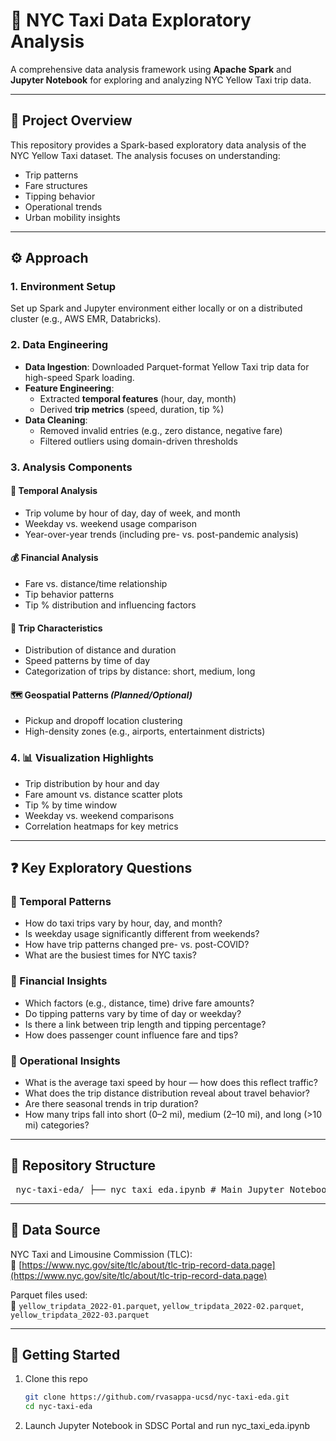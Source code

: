 # 🚖 NYC Taxi Data Exploratory Analysis

A comprehensive data analysis framework using **Apache Spark** and **Jupyter Notebook** for exploring and analyzing NYC Yellow Taxi trip data.

---

## 📌 Project Overview

This repository provides a Spark-based exploratory data analysis of the NYC Yellow Taxi dataset. The analysis focuses on understanding:

- Trip patterns
- Fare structures
- Tipping behavior
- Operational trends
- Urban mobility insights

---

## ⚙️ Approach

### 1. Environment Setup

Set up Spark and Jupyter environment either locally or on a distributed cluster (e.g., AWS EMR, Databricks).

### 2. Data Engineering

- **Data Ingestion**: Downloaded Parquet-format Yellow Taxi trip data for high-speed Spark loading.
- **Feature Engineering**:
  - Extracted **temporal features** (hour, day, month)
  - Derived **trip metrics** (speed, duration, tip %)
- **Data Cleaning**:
  - Removed invalid entries (e.g., zero distance, negative fare)
  - Filtered outliers using domain-driven thresholds

### 3. Analysis Components

#### 📅 Temporal Analysis
- Trip volume by hour of day, day of week, and month
- Weekday vs. weekend usage comparison
- Year-over-year trends (including pre- vs. post-pandemic analysis)

#### 💰 Financial Analysis
- Fare vs. distance/time relationship
- Tip behavior patterns
- Tip % distribution and influencing factors

#### 🚕 Trip Characteristics
- Distribution of distance and duration
- Speed patterns by time of day
- Categorization of trips by distance: short, medium, long

#### 🗺️ Geospatial Patterns *(Planned/Optional)*
- Pickup and dropoff location clustering
- High-density zones (e.g., airports, entertainment districts)

### 4. 📊 Visualization Highlights

- Trip distribution by hour and day
- Fare amount vs. distance scatter plots
- Tip % by time window
- Weekday vs. weekend comparisons
- Correlation heatmaps for key metrics

---

## ❓ Key Exploratory Questions

### 📅 Temporal Patterns
- How do taxi trips vary by hour, day, and month?
- Is weekday usage significantly different from weekends?
- How have trip patterns changed pre- vs. post-COVID?
- What are the busiest times for NYC taxis?

### 💸 Financial Insights
- Which factors (e.g., distance, time) drive fare amounts?
- Do tipping patterns vary by time of day or weekday?
- Is there a link between trip length and tipping percentage?
- How does passenger count influence fare and tips?

### 🧭 Operational Insights
- What is the average taxi speed by hour — how does this reflect traffic?
- What does the trip distance distribution reveal about travel behavior?
- Are there seasonal trends in trip duration?
- How many trips fall into short (0–2 mi), medium (2–10 mi), and long (>10 mi) categories?

---

## 📂 Repository Structure

<pre> nyc-taxi-eda/ ├── nyc_taxi_eda.ipynb # Main Jupyter Notebook for Spark-based EDA ├── nyc_taxi_data/ # Folder to store downloaded Parquet files ├── README.md # Project overview and documentation ├── requirements.txt # Python dependencies (optional) └── environment.yml # Conda environment file (optional) </pre>

---

## 📎 Data Source

NYC Taxi and Limousine Commission (TLC):  
🔗 [https://www.nyc.gov/site/tlc/about/tlc-trip-record-data.page](https://www.nyc.gov/site/tlc/about/tlc-trip-record-data.page)

Parquet files used:  
🔗 `yellow_tripdata_2022-01.parquet`, `yellow_tripdata_2022-02.parquet`, `yellow_tripdata_2022-03.parquet`

---

## 🚀 Getting Started

1. Clone this repo  
   ```bash
   git clone https://github.com/rvasappa-ucsd/nyc-taxi-eda.git
   cd nyc-taxi-eda
2. Launch Jupyter Notebook in SDSC Portal and run nyc_taxi_eda.ipynb


